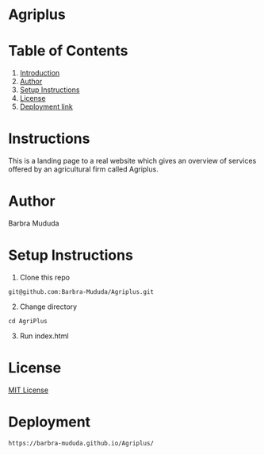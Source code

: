 # Agriplus

# Table of Contents
1. [Introduction](instructions)
2. [Author](Author)
3. [Setup Instructions](setup-instructions)
4. [License](license)
5. [Deployment link](link) 

# Instructions
This is a landing page to a real website which gives an overview of services offered by an agricultural firm called Agriplus.

# Author
Barbra Mududa

# Setup Instructions
1. Clone this repo

```
git@github.com:Barbra-Mududa/Agriplus.git
```

2. Change directory

```
cd AgriPlus
```

3. Run index.html

# License

[MIT License](https://github.com/Barbra-Mududa/Agriplus/blob/main/LICENSE)

# Deployment

```
https://barbra-mududa.github.io/Agriplus/
```
